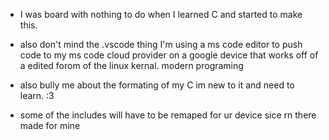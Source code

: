 - I was board with nothing to do when I learned C and started to make this. 

- also don't mind the .vscode thing I'm using a ms code editor to push code to my ms code cloud provider on a google device that works off of a edited forom of the linux kernal. modern programing

- also bully me about the formating of my C im new to it and need to learn. :3

- some of the includes will have to be remaped for ur device sice rn there made for mine 
